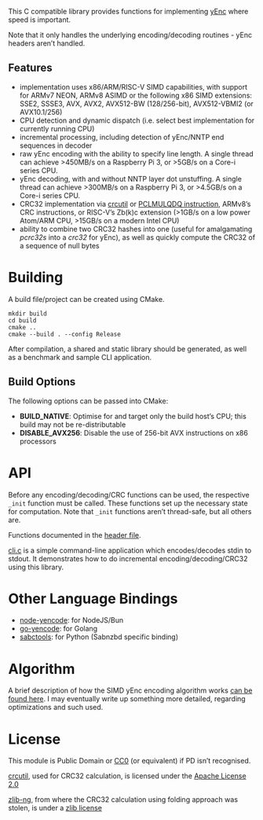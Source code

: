 This C compatible library provides functions for implementing [yEnc](http://www.yenc.org/yenc-draft.1.3.txt) where speed is important.

Note that it only handles the underlying encoding/decoding routines - yEnc headers aren’t handled.

Features
---------

-   implementation uses x86/ARM/RISC-V SIMD capabilities, with support for ARMv7 NEON, ARMv8 ASIMD or the following x86 SIMD extensions: SSE2, SSSE3, AVX, AVX2, AVX512-BW (128/256-bit), AVX512-VBMI2 (or AVX10.1/256)
-   CPU detection and dynamic dispatch (i.e. select best implementation for currently running CPU)
-   incremental processing, including detection of yEnc/NNTP end sequences in decoder
-   raw yEnc encoding with the ability to specify line length. A single thread can achieve \>450MB/s on a Raspberry Pi 3, or \>5GB/s on a Core-i series CPU.
-   yEnc decoding, with and without NNTP layer dot unstuffing. A single thread can achieve \>300MB/s on a Raspberry Pi 3, or \>4.5GB/s on a Core-i series CPU.
-   CRC32 implementation via [crcutil](https://code.google.com/p/crcutil/) or [PCLMULQDQ instruction](http://www.intel.com/content/dam/www/public/us/en/documents/white-papers/fast-crc-computation-generic-polynomials-pclmulqdq-paper.pdf), ARMv8’s CRC instructions, or RISC-V’s Zb(k)c extension (\>1GB/s on a low power Atom/ARM CPU, \>15GB/s on a modern Intel CPU)
-   ability to combine two CRC32 hashes into one (useful for amalgamating *pcrc32s* into a *crc32* for yEnc), as well as quickly compute the CRC32 of a sequence of null bytes

Building
==========

A build file/project can be created using CMake.

```
mkdir build
cd build
cmake ..
cmake --build . --config Release
```

After compilation, a shared and static library should be generated, as well as a benchmark and sample CLI application.

## Build Options

The following options can be passed into CMake:

* **BUILD_NATIVE**: Optimise for and target only the build host’s CPU; this build may not be re-distributable
* **DISABLE_AVX256**: Disable the use of 256-bit AVX instructions on x86 processors

API
===

Before any encoding/decoding/CRC functions can be used, the respective `_init` function must be called. These functions set up the necessary state for computation. Note that `_init` functions aren’t thread-safe, but all others are.

Functions documented in the [header file](rapidyenc.h).

[cli.c](tool/cli.c) is a simple command-line application which encodes/decodes stdin to stdout. It demonstrates how to do incremental encoding/decoding/CRC32 using this library.

# Other Language Bindings

* [node-yencode](https://github.com/animetosho/node-yencode): for NodeJS/Bun
* [go-yencode](https://github.com/mnightingale/go-yencode): for Golang
* [sabctools](https://github.com/sabnzbd/sabctools): for Python (Sabnzbd specific binding)

Algorithm
=========

A brief description of how the SIMD yEnc encoding algorithm works [can be found here](https://github.com/animetosho/node-yencode/issues/4#issuecomment-330025192).
I may eventually write up something more detailed, regarding optimizations and such used.

License
=======

This module is Public Domain or [CC0](https://creativecommons.org/publicdomain/zero/1.0/legalcode) (or equivalent) if PD isn’t recognised.

[crcutil](https://code.google.com/p/crcutil/), used for CRC32 calculation, is licensed under the [Apache License 2.0](http://www.apache.org/licenses/LICENSE-2.0)

[zlib-ng](https://github.com/Dead2/zlib-ng), from where the CRC32 calculation using folding approach was stolen, is under a [zlib license](https://github.com/Dead2/zlib-ng/blob/develop/LICENSE.md)